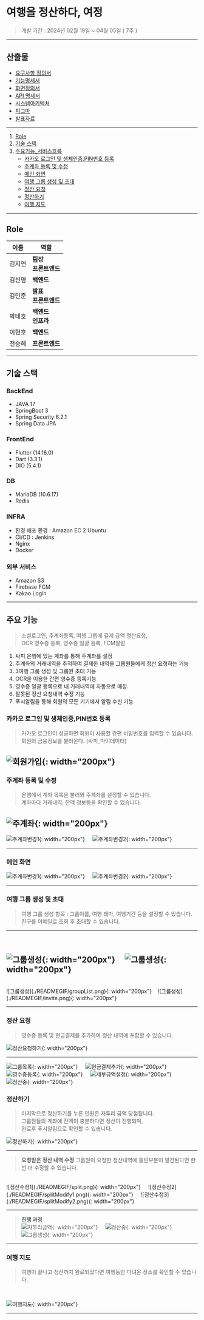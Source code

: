 # 여행을 정산하다, 여정

> 개발 기간 : 2024년 02월 19일 ~ 04월 05일 ( 7주 )

---

## 산출물

- <a href="./exec/요구사항_정의서.pdf" target="_blank"> 요구사항 정의서 </a>
- <a href="./exec/기능명세서.pdf" target="_blank"> 기능명세서 </a>
- <a href="./exec/화면정의서.pdf" target="_blank"> 화면정의서 </a>
- <a href="./exec/API_명세서.pdf" target="_blank"> API 명세서 </a>
- <a href="./exec/시스템아키텍처.png" target="_blank"> 시스템아키텍처 </a>
- [피그마](https://www.figma.com/file/No2M749xUEprmC5XbUSJfD/Orange?type=design&node-id=1%3A2&mode=dev&t=AA0BAFL045q1F2cW-1https://www.figma.com/file/No2M749xUEprmC5XbUSJfD/Orange?type=design&node-id=1%3A2&mode=dev&t=AA0BAFL045q1F2cW-1)
- <a href="./exec/C203_여정_발표자료.pptx" target="_blank"> 발표자료 </a>

---

1. [Role](#role)
2. [기술 스택](#기술-스택)
3. [주요기능\_서비스흐름](#주요-기능)
   - [카카오 로그인 및 생체인증,PIN번호 등록](#카카오-로그인-및-생체인증pin번호-등록)
   - [주계좌 등록 및 수정](#주계좌-등록-및-수정)
   - [메인 화면](#메인-화면)
   - [여행 그룹 생성 및 초대](#여행-그룹-생성-및-초대)
   - [정산 요청](#정산-요청)
   - [정산하기](#정산하기)
   - [여행 지도](#여행-지도)

---

## Role

| 이름   | 역할                               |
| ------ | ---------------------------------- |
| 김지연 | **팀장**<br />**프론트엔드**<br /> |
| 김신영 | **백엔드**                         |
| 김민준 | **발표**<br />**프론트엔드**<br /> |
| 박태호 | **백엔드**<br />**인프라**<br />   |
| 이현호 | **백엔드**                         |
| 전승혜 | **프론트엔드**                     |

---

## 기술 스택

### BackEnd

- JAVA 17
- SpringBoot 3
- Spring Security 6.2.1
- Spring Data JPA

### FrontEnd

- Flutter (14.16.0)
- Dart (3.3.1)
- DIO (5.4.1)

### DB

- MariaDB (10.6.17)
- Redis

### INFRA

- 환경 배포 환경 : Amazon EC 2 Ubuntu
- CI/CD : Jenkins
- Nginx
- Docker

### 외부 서비스

- Amazon S3
- Firebase FCM
- Kakao Login

---

## 주요 기능

> 소셜로그인, 주계좌등록, 여행 그룹에 결제 금액 정산요청,</br> OCR 영수증 등록, 영수증 일괄 등록, FCM알림
> </br>

1. 싸피 은행에 있는 계좌를 통해 주계좌를 설정
2. 주계좌의 거래내역을 추적하여 결제한 내역을 그룹원들에게 정산 요청하는 기능
3. 3여행 그룹 생성 및 그룹원 초대 기능
4. OCR을 이용한 간편 영수증 등록기능
5. 영수증 일괄 등록으로 내 거래내역에 자동으로 매칭.
6. 잘못된 정산 요청내역 수정 기능
7. 푸시알림을 통해 회원의 모든 기기에서 알림 수신 기능

### 카카오 로그인 및 생체인증,PIN번호 등록

> 카카오 로그인이 성공하면 회원이 사용할 간편 비밀번호를 입력할 수 있습니다.</br>회원의 금융정보를 불러온다. (싸피\_마이데이터)
> </br>

## ![회원가입](./READMEGIF/회원가입.gif){: width="200px"}

### 주계좌 등록 및 수정

> 은행에서 계좌 목록을 불러와 주계좌를 설정할 수 있습니다. </br>계좌마다 거래내역, 잔액 정보등을 확인할 수 있습니다.

## ![주계좌](./READMEGIF/주계좌수정.gif){: width="200px"} &nbsp; &nbsp;

![주계좌변경1](./READMEGIF/accountChange1.png){: width="200px"} &nbsp; &nbsp;
![주계좌변경2](./READMEGIF/accountChange2.png){: width="200px"}

---

### 메인 화면

![주계좌변경1](./READMEGIF/mainpage.png){: width="200px"} &nbsp; &nbsp;
![주계좌변경2](./READMEGIF/mainnotification.png){: width="200px"}

---

### 여행 그룹 생성 및 초대

> 여행 그룹 생성 항목 : 그룹이름, 여행 테마, 여행기간 등을 설정할 수 있습니다.
> </br>
> 친구를 이메일로 조회 후 초대할 수 있습니다.

---

</br>

## ![그룹생성](./READMEGIF/그룹생성.gif){: width="200px"} &nbsp; &nbsp; ![그룹생성](./READMEGIF/회원초대.gif){: width="200px"}

</br>
![그룹생성](./READMEGIF/groupList.png){: width="200px"} &nbsp; &nbsp;![그룹생성](./READMEGIF/invite.png){: width="200px"} &nbsp; &nbsp;
</br>

---

### 정산 요청

> 영수증 등록 및 현금결제를 추가하여 정산 내역에 포함할 수 있습니다.
> <br/>

![정산요청하기](./READMEGIF/정산요청하기.gif){: width="200px"} &nbsp; &nbsp;

---

![그룹목록](./READMEGIF/groupList.png){: width="200px"} &nbsp; &nbsp;
![현금결제추가](./READMEGIF/현금결제추가.png){: width="200px"} &nbsp; &nbsp;
![영수증등록](./READMEGIF/영수증등록.gif){: width="200px"} &nbsp; &nbsp;
![세부금액설정](./READMEGIF/세부금액설정.gif){: width="200px"} &nbsp; &nbsp;
![정산중](./READMEGIF/doing.png){: width="200px"} &nbsp; &nbsp;

### 정산하기

> 마지막으로 정산하기를 누른 인원은 자투리 금액 당첨됩니다.<br/> 그룹원들의 계좌에 잔액이 충분하다면 정산이 진행되며,<br/> 완료후 푸시알림으로 확인할 수 있습니다.
> <br/>

![정산하기](./READMEGIF/정산하기.gif){: width="200px"} &nbsp; &nbsp;
<br/>

---

> **요청받은 정산 내역 수정** 그룹원이 요청한 정산내역에 틀린부분이 발견된다면 한번 더 수정할 수 있습니다.

<br/>
![정산수정1](./READMEGIF/split.png){: width="200px"} &nbsp; &nbsp;
![정산수정2](./READMEGIF/splitModify1.png){: width="200px"} &nbsp; &nbsp;
![정산수정3](./READMEGIF/splitModify2.png){: width="200px"} &nbsp; &nbsp;

---

> **진행 과정**
> <br/>
> ![자투리금액](./READMEGIF/자투리금액.png){: width="200px"} &nbsp; &nbsp;
> ![정산중](./READMEGIF/정산중.png){: width="200px"} &nbsp; &nbsp;
> ![그룹생성](./READMEGIF/done.png){: width="200px"} &nbsp; &nbsp;

---

### 여행 지도

> 여행이 끝나고 정산까지 완료되었다면 여행동안 다녀온 장소를 확인할 수 있습니다.

<br/>

![여행지도](./READMEGIF/여행지도.jpg){: width="200px"} &nbsp; &nbsp;
<br/>

---
